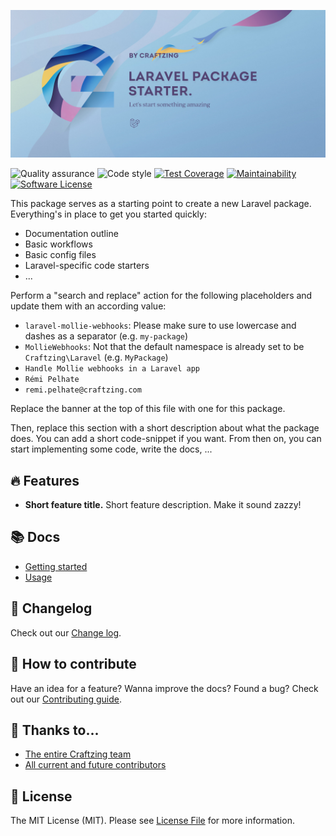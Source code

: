 [![Laravel Lokalise webhooks](art/banner.jpg)](https://craftzing.com)

![Quality assurance](https://github.com/craftzing/laravel-mollie-webhooks/workflows/Quality%20assurance/badge.svg)
![Code style](https://github.com/craftzing/laravel-mollie-webhooks/workflows/Code%20style/badge.svg)
[![Test Coverage](https://api.codeclimate.com/v1/badges/f7b1a9a0b5a5499f8b78/test_coverage)](https://codeclimate.com/github/craftzing/laravel-mollie-webhooks/test_coverage)
[![Maintainability](https://api.codeclimate.com/v1/badges/f7b1a9a0b5a5499f8b78/maintainability)](https://codeclimate.com/github/craftzing/laravel-mollie-webhooks/maintainability)
[![Software License](https://img.shields.io/badge/license-MIT-brightgreen.svg?style=flat&color=4D6CB8)](https://github.com/craftzing/laravel-mollie-webhooks/blob/master/LICENSE)

This package serves as a starting point to create a new Laravel package. Everything's in place to get you started 
quickly:
- Documentation outline
- Basic workflows
- Basic config files
- Laravel-specific code starters
- ...

Perform a "search and replace" action for the following placeholders and update them with an according value:
- `laravel-mollie-webhooks`: Please make sure to use lowercase and dashes as a separator (e.g. `my-package`)
- `MollieWebhooks`: Not that the default namespace is already set to be `Craftzing\Laravel` (e.g. `MyPackage`)
- `Handle Mollie webhooks in a Laravel app`
- `Rémi Pelhate`
- `remi.pelhate@craftzing.com`

Replace the banner at the top of this file with one for this package.

Then, replace this section with a short description about what the package does. You can add a short code-snippet if 
you want. From then on, you can start implementing some code, write the docs, ...

## 🔥 Features

- **Short feature title.** Short feature description. Make it sound zazzy!

## 📚 Docs

- [Getting started](/docs/getting-started.md)
- [Usage](/docs/usage.md)

## 📝 Changelog

Check out our [Change log](/CHANGELOG.md).

## 🤝 How to contribute

Have an idea for a feature? Wanna improve the docs? Found a bug? Check out our [Contributing guide](/CONTRIBUTING.md).

## 💙 Thanks to...

- [The entire Craftzing team](https://craftzing.com)
- [All current and future contributors](https://github.com/craftzing/laravel-mollie-webhooks/graphs/contributors)

## 🔑 License

The MIT License (MIT). Please see [License File](/LICENSE) for more information.
